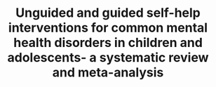 --- 
abstract: '' 
authors: 
 - SD Bennett
 -  P Cuijpers
 -  admin
 -  M McKenzie
 -  A Coughtrey
 -  I Heyman
 -  ...
doi: '' 
featured: false 
publication: '*Journal of Child Psychology and Psychiatry*, 1' 
publication_short: '' 
publishDate: '2019-01-01' 
title: 'Unguided and guided self-help interventions for common mental health disorders in children and adolescents- a systematic review and meta-analysis' 
url_code: '' 
url_dataset: '' 
url_pdf: '' 
url_poster: '' 
url_project: '' 
url_slides: '' 
url_source: '' 
url_video: '' 
---